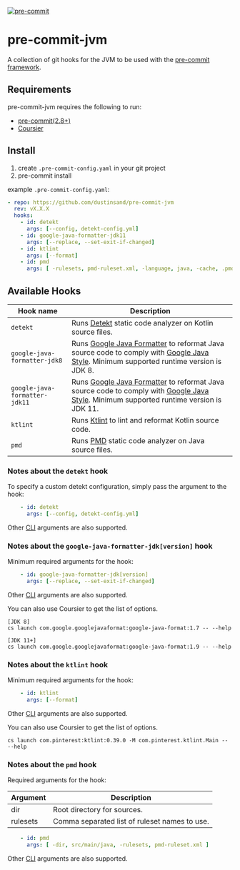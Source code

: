 [![pre-commit](https://img.shields.io/badge/pre--commit-enabled-brightgreen?logo=pre-commit&logoColor=white)](https://github.com/dustinsand/pre-commit-jvm)

pre-commit-jvm
===============

A collection of git hooks for the JVM to be used with the [pre-commit framework](http://pre-commit.com).

## Requirements

pre-commit-jvm requires the following to run:

  * [pre-commit(2.8+)](http://pre-commit.com)
  * [Coursier](https://get-coursier.io/)

## Install

1. create `.pre-commit-config.yaml` in your git project
2. pre-commit install

example `.pre-commit-config.yaml`:

```yaml
- repo: https://github.com/dustinsand/pre-commit-jvm
  rev: vX.X.X
  hooks:
    - id: detekt
      args: [--config, detekt-config.yml]
    - id: google-java-formatter-jdk11
      args: [--replace, --set-exit-if-changed]
    - id: ktlint
      args: [--format]
    - id: pmd
      args: [ -rulesets, pmd-ruleset.xml, -language, java, -cache, .pmd/cache, -dir, src/main/java, -f, textcolor ]
```

## Available Hooks

| Hook name       | Description                                                                                        |
| --------------- | -------------------------------------------------------------------------------------------------- |
| `detekt`           | Runs [Detekt](https://detekt.github.io/detekt/) static code analyzer on Kotlin source files. |
| `google-java-formatter-jdk8`           | Runs [Google Java Formatter](https://github.com/google/google-java-format) to reformat Java source code to comply with [Google Java Style](https://google.github.io/styleguide/javaguide.html).  Minimum supported runtime version is JDK 8. |
| `google-java-formatter-jdk11`           | Runs [Google Java Formatter](https://github.com/google/google-java-format) to reformat Java source code to comply with [Google Java Style](https://google.github.io/styleguide/javaguide.html).  Minimum supported runtime version is JDK 11. |
| `ktlint`           | Runs [Ktlint](https://ktlint.github.io/) to lint and reformat Kotlin source code. |
| `pmd`           | Runs [PMD](https://pmd.github.io/) static code analyzer on Java source files. |

### Notes about the `detekt` hook

To specify a custom detekt configuration, simply pass the argument to the hook:

```yaml
    - id: detekt
      args: [--config, detekt-config.yml]
```

Other [CLI](https://arturbosch.github.io/detekt/cli.html) arguments are also supported.

### Notes about the `google-java-formatter-jdk[version]` hook

Minimum required arguments for the hook:

```yaml
    - id: google-java-formatter-jdk[version]
      args: [--replace, --set-exit-if-changed]
```

Other [CLI](https://github.com/google/google-java-format) arguments are also supported. 

You can also use Coursier to get the list of options.
```
[JDK 8]
cs launch com.google.googlejavaformat:google-java-format:1.7 -- --help

[JDK 11+]
cs launch com.google.googlejavaformat:google-java-format:1.9 -- --help
```

### Notes about the `ktlint` hook

Minimum required arguments for the hook:

```yaml
    - id: ktlint
      args: [--format]
```

Other [CLI](https://ktlint.github.io/#getting-started) arguments are also supported. 

You can also use Coursier to get the list of options.
```
cs launch com.pinterest:ktlint:0.39.0 -M com.pinterest.ktlint.Main -- --help
```

### Notes about the `pmd` hook

Required arguments for the hook:

| Argument | Description |
| -------- | -------------------------------------------- |
| dir | Root directory for sources.                       |
| rulesets | Comma separated list of ruleset names to use.| 

```yaml
    - id: pmd
      args: [ -dir, src/main/java, -rulesets, pmd-ruleset.xml ]
```

Other [CLI](https://pmd.github.io/latest/pmd_userdocs_installation.html) arguments are also supported.
